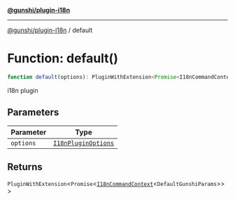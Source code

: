 [**@gunshi/plugin-i18n**](../index.md)

---

[@gunshi/plugin-i18n](../index.md) / default

# Function: default()

```ts
function default(options): PluginWithExtension<Promise<I18nCommandContext<DefaultGunshiParams>>>;
```

i18n plugin

## Parameters

| Parameter | Type                                                      |
| --------- | --------------------------------------------------------- |
| `options` | [`I18nPluginOptions`](../interfaces/I18nPluginOptions.md) |

## Returns

`PluginWithExtension`\<`Promise`\<[`I18nCommandContext`](../interfaces/I18nCommandContext.md)\<`DefaultGunshiParams`\>\>\>
